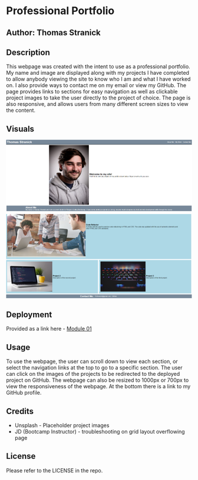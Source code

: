 # Professional Portfolio
## Author: Thomas Stranick


## Description

This webpage was created with the intent to use as a professional portfolio. My name and image are displayed along with my projects I have completed to allow anybody viewing the site to know who I am and what I have worked on. I also provide ways to contact me on my email or view my GitHub. The page provides links to sections for easy navigation as well as clickable project images to take the user directly to the project of choice. The page is also responsive, and allows users from many different screen sizes to view the content.

## Visuals

<img src="./assets/images/website-visual-1.png" >

<img src="./assets/images/website-visual-2.png" >

## Deployment

Provided as a link here - [Module 01](Your_REPO_LINK)

## Usage

To use the webpage, the user can scroll down to view each section, or select the navigation links at the top to go to a specific section. The user can click on the images of the projects to be redirected to the deployed project on GitHub. The webpage can also be resized to 1000px or 700px to view the responsiveness of the webpage. At the bottom there is a link to my GitHub profile.

## Credits

- Unsplash - Placeholder project images
- JD (Bootcamp Instructor) - troubleshooting on grid layout overflowing page

## License

Please refer to the LICENSE in the repo.